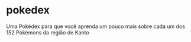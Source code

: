 # pokedex
Uma Pokédex para que você aprenda um pouco mais sobre cada um dos 152 Pokémons da região de Kanto
